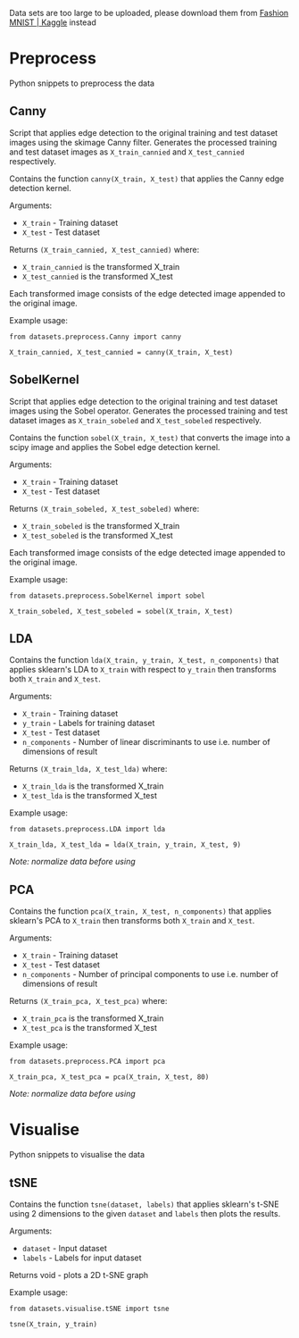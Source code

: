 Data sets are too large to be uploaded, please download them from [Fashion MNIST | Kaggle](https://www.kaggle.com/zalando-research/fashionmnist) instead

# Preprocess

Python snippets to preprocess the data

## Canny

Script that applies edge detection to the original training and test dataset images using the skimage Canny filter. Generates the processed training and test dataset images as `X_train_cannied` and `X_test_cannied` respectively.

Contains the function `canny(X_train, X_test)` that applies the Canny edge detection kernel.

Arguments:

- `X_train` - Training dataset
- `X_test` - Test dataset

Returns `(X_train_cannied, X_test_cannied)` where:

- `X_train_cannied` is the transformed X_train
- `X_test_cannied` is the transformed X_test

Each transformed image consists of the edge detected image appended to the original image.

Example usage:

```
from datasets.preprocess.Canny import canny

X_train_cannied, X_test_cannied = canny(X_train, X_test)
```

## SobelKernel

Script that applies edge detection to the original training and test dataset images using the Sobel operator. Generates the processed training and test dataset images as `X_train_sobeled` and `X_test_sobeled` respectively.

Contains the function `sobel(X_train, X_test)` that converts the image into a scipy image and applies the Sobel edge detection kernel.

Arguments:

- `X_train` - Training dataset
- `X_test` - Test dataset

Returns `(X_train_sobeled, X_test_sobeled)` where:

- `X_train_sobeled` is the transformed X_train
- `X_test_sobeled` is the transformed X_test

Each transformed image consists of the edge detected image appended to the original image.

Example usage:

```
from datasets.preprocess.SobelKernel import sobel

X_train_sobeled, X_test_sobeled = sobel(X_train, X_test)
```

## LDA

Contains the function `lda(X_train, y_train, X_test, n_components)` that applies sklearn's LDA to `X_train` with respect to `y_train` then transforms both `X_train` and `X_test`.

Arguments:

- `X_train` - Training dataset
- `y_train` - Labels for training dataset
- `X_test` - Test dataset
- `n_components` - Number of linear discriminants to use i.e. number of dimensions of result

Returns `(X_train_lda, X_test_lda)` where:

- `X_train_lda` is the transformed X_train
- `X_test_lda` is the transformed X_test

Example usage:

```
from datasets.preprocess.LDA import lda

X_train_lda, X_test_lda = lda(X_train, y_train, X_test, 9)
```

_Note: normalize data before using_

## PCA

Contains the function `pca(X_train, X_test, n_components)` that applies sklearn's PCA to `X_train` then transforms both `X_train` and `X_test`.

Arguments:

- `X_train` - Training dataset
- `X_test` - Test dataset
- `n_components` - Number of principal components to use i.e. number of dimensions of result

Returns `(X_train_pca, X_test_pca)` where:

- `X_train_pca` is the transformed X_train
- `X_test_pca` is the transformed X_test

Example usage:

```
from datasets.preprocess.PCA import pca

X_train_pca, X_test_pca = pca(X_train, X_test, 80)
```

_Note: normalize data before using_

# Visualise

Python snippets to visualise the data

## tSNE

Contains the function `tsne(dataset, labels)` that applies sklearn's t-SNE using 2 dimensions to the given `dataset` and `labels` then plots the results.

Arguments:

- `dataset` - Input dataset
- `labels` - Labels for input dataset

Returns void - plots a 2D t-SNE graph

Example usage:

```
from datasets.visualise.tSNE import tsne

tsne(X_train, y_train)
```
